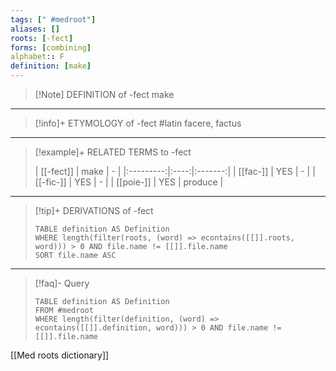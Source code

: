 ```yaml
---
tags: [" #medroot"]
aliases: []
roots: [-fect]
forms: [combining]
alphabet:: F
definition: [make]
---
```

>[!Note] DEFINITION of -fect
>make
_____
>[!info]+ ETYMOLOGY of -fect
>#latin facere, factus
_____
>[!example]+ RELATED TERMS to -fect
>
>| [[-fect]] | make |    -    |
|:---------:|:----:|:-------:|
| [[fac-]]  | YES  |    -    |
| [[-fic-]] | YES  |    -    |
| [[poie-]] | YES  | produce |
_____
>[!tip]+ DERIVATIONS of -fect
>```dataview
>TABLE definition AS Definition 
>WHERE length(filter(roots, (word) => econtains([[]].roots, word))) > 0 AND file.name != [[]].file.name
>SORT file.name ASC
>```
_____
>[!faq]- Query
>
>```dataview
>TABLE definition AS Definition
>FROM #medroot
>WHERE length(filter(definition, (word) => econtains([[]].definition, word))) > 0 AND file.name != [[]].file.name
>```

[[Med roots dictionary]]